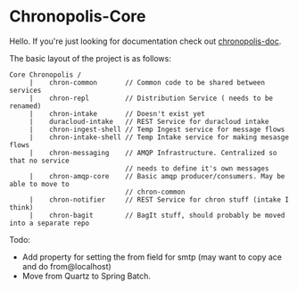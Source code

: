 Chronopolis-Core
================

Hello. If you're just looking for documentation check out [chronopolis-doc][1].

The basic layout of the project is as follows:

    Core Chronopolis /
         |    chron-common       // Common code to be shared between services
         |    chron-repl         // Distribution Service ( needs to be renamed)
         |    chron-intake       // Doesn't exist yet
         |    duracloud-intake   // REST Service for duracloud intake
         |    chron-ingest-shell // Temp Ingest service for message flows
         |    chron-intake-shell // Temp Intake service for making mesasge flows
         |    chron-messaging    // AMQP Infrastructure. Centralized so that no service
                                 // needs to define it's own messages
         |    chron-amqp-core    // Basic amqp producer/consumers. May be able to move to
                                 // chron-common
         |    chron-notifier     // REST Service for chron stuff (intake I think)
         |    chron-bagit        // BagIt stuff, should probably be moved into a separate repo


Todo: 

* Add property for setting the from field for smtp (may want to copy ace and do from@localhost)
* Move from Quartz to Spring Batch.



[1]: https://gitlab.umiacs.umd.edu/chronopolis/chronopolis-core/wikis/home
